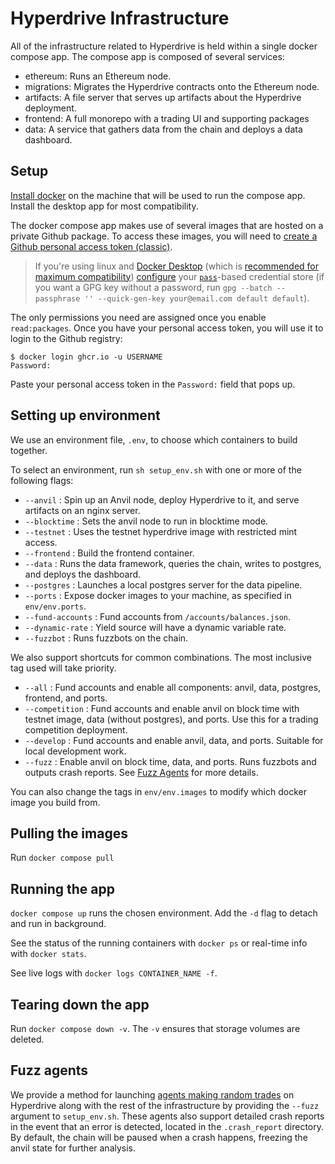 # Hyperdrive Infrastructure

All of the infrastructure related to Hyperdrive is held within a single docker
compose app. The compose app is composed of several services:
- ethereum: Runs an Ethereum node.
- migrations: Migrates the Hyperdrive contracts onto the Ethereum node.
- artifacts: A file server that serves up artifacts about the Hyperdrive deployment.
- frontend: A full monorepo with a trading UI and supporting packages
- data: A service that gathers data from the chain and deploys a data dashboard.

## Setup

[Install docker](https://docs.docker.com/engine/install/) on the machine that
will be used to run the compose app. Install the desktop app for most compatibility.

The docker compose app makes use of several images that are hosted on a private Github package. To access
these images, you will need to [create a Github personal access token (classic)](https://docs.github.com/en/authentication/keeping-your-account-and-data-secure/creating-a-personal-access-token#creating-a-personal-access-token-classic).

> If you're using linux and [Docker Desktop](https://docs.docker.com/desktop/)
> (which is [recommended for maximum compatibility](https://docs.docker.com/desktop/faqs/linuxfaqs/#why-does-docker-desktop-for-linux-run-a-vm))
> [configure](https://docs.docker.com/desktop/get-started/#credentials-management-for-linux-users) your [`pass`](https://wiki.archlinux.org/title/Pass)-based credential store
> (if you want a GPG key without a password, run `gpg --batch --passphrase '' --quick-gen-key your@email.com default default`).

The only permissions you need are assigned once you enable `read:packages`.
Once you have your personal access token, you will use it to login to the Github registry:

```
$ docker login ghcr.io -u USERNAME
Password:
```

Paste your personal access token in the `Password:` field that pops up.

## Setting up environment

We use an environment file, `.env`, to choose which containers to build together.

To select an environment, run `sh setup_env.sh` with one or more of the following flags:

- `--anvil` : Spin up an Anvil node, deploy Hyperdrive to it, and serve artifacts on an nginx server.
- `--blocktime` : Sets the anvil node to run in blocktime mode.
- `--testnet` : Uses the testnet hyperdrive image with restricted mint access.
- `--frontend` : Build the frontend container.
- `--data` : Runs the data framework, queries the chain, writes to postgres, and deploys the dashboard.
- `--postgres` : Launches a local postgres server for the data pipeline.
- `--ports` : Expose docker images to your machine, as specified in `env/env.ports`.
- `--fund-accounts` : Fund accounts from `/accounts/balances.json`.
- `--dynamic-rate` : Yield source will have a dynamic variable rate.
- `--fuzzbot` : Runs fuzzbots on the chain.

We also support shortcuts for common combinations. The most inclusive tag used will take priority.

- `--all` : Fund accounts and enable all components: anvil, data, postgres, frontend, and ports.
- `--competition` : Fund accounts and enable anvil on block time with testnet image, data (without postgres), and ports. Use this for a trading competition deployment.
- `--develop` : Fund accounts and enable anvil, data, and ports. Suitable for local development work.
- `--fuzz` : Enable anvil on block time, data, and ports. Runs fuzzbots and outputs crash reports. See [Fuzz Agents](#fuzz-agents) for more details.

You can also change the tags in `env/env.images` to modify which docker image you build from.

## Pulling the images

Run `docker compose pull`

## Running the app

`docker compose up` runs the chosen environment. Add the `-d` flag to detach and run in background.

See the status of the running containers with `docker ps` or real-time info with `docker stats`.

See live logs with `docker logs CONTAINER_NAME -f`.

## Tearing down the app

Run `docker compose down -v`. The `-v` ensures that storage volumes are deleted.

## Fuzz agents

We provide a method for launching [agents making random trades](https://github.com/delvtech/elf-simulations/blob/main/lib/agent0/bin/fuzz_bots.py) on Hyperdrive along with the rest of the 
infrastructure by providing the `--fuzz` argument to `setup_env.sh`. These agents also support detailed 
crash reports in the event that an error is detected, located in the `.crash_report` directory. By default,
the chain will be paused when a crash happens, freezing the anvil state for further analysis.

